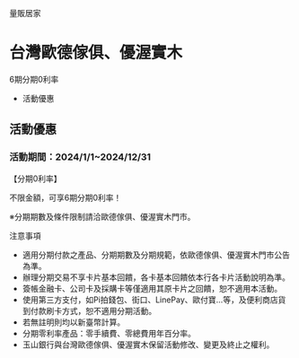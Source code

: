 量販居家

# 台灣歐德傢俱、優渥實木  

6期分期0利率

  * 活動優惠

## 活動優惠

### 活動期間：2024/1/1~2024/12/31

【分期0利率】

不限金額，可享6期分期0利率！

  

※分期期數及條件限制請洽歐德傢俱、優渥實木門市。

  

注意事項

  * 適用分期付款之產品、分期期數及分期規範，依歐德傢俱、優渥實木門市公告為準。
  * 辦理分期交易不享卡片基本回饋，各卡基本回饋依本行各卡片活動說明為準。
  * 簽帳金融卡、公司卡及採購卡等僅適用其原卡片之回饋，恕不適用本活動。
  * 使用第三方支付，如Pi拍錢包、街口、LinePay、歐付寶…等，及便利商店貨到付款刷卡方式，恕不適用分期活動。
  * 若無註明則均以新臺幣計算。
  * 分期零利率產品：零手續費、零總費用年百分率。
  * 玉山銀行與台灣歐德傢俱、優渥實木保留活動修改、變更及終止之權利。

